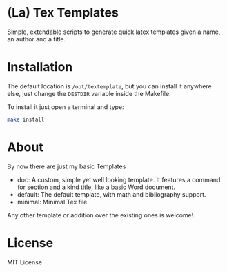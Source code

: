 (La) Tex Templates
===

Simple, extendable scripts to generate quick latex templates given a name, an author and a title.

Installation
===

The default location is `/opt/textemplate`, but you can install it anywhere else, just change the `DESTDIR` variable inside the Makefile.

To install it just open a terminal and type:

```bash
make install
```

About
===

By now there are just my basic Templates

- doc: A custom, simple yet well looking template. It features a command for section and a kind title, like a basic Word document.
- default: The default template, with math and bibliography support.
- minimal: Minimal Tex file

Any other template or addition over the existing ones is welcome!.

License
===

MIT License
